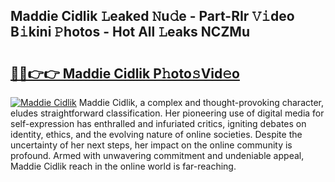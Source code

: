 ## Maddie Cidlik 𝙻eaked 𝙽u𝚍e - Part-RIr 𝚅𝚒deo B𝚒kini 𝙿hotos - Hot All 𝙻eaks NCZMu

# <h2><a href="http://ld2zj4r.urlbe.top/?page=Maddie+Cidlik">🔗🔗👉👉 Maddie Cidlik P𝚑oto𝚜Vid𝚎o</a></h2>

[![Maddie Cidlik](https://i.imgur.com/eBuTRDB.gif)](http://ld2zj4r.urlbe.top/?page=Maddie+Cidlik)
Maddie Cidlik, a complex and thought-provoking character, eludes straightforward classification. Her pioneering use of digital media for self-expression has enthralled and infuriated critics, igniting debates on identity, ethics, and the evolving nature of online societies. Despite the uncertainty of her next steps, her impact on the online community is profound. Armed with unwavering commitment and undeniable appeal, Maddie Cidlik reach in the online world is far-reaching.
